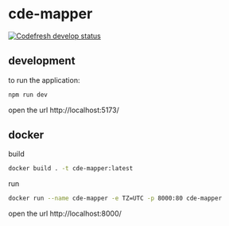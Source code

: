 # cde-mapper
[![Codefresh develop status]( https://g.codefresh.io/api/badges/pipeline/tarelli/UCSD%20CDE%20Mapper%2Fdev?type=cf-1&key=eyJhbGciOiJIUzI1NiJ9.NWFkNzMyNDIzNjQ1YWMwMDAxMTJkN2Rl.-gUEkJxH6NCCIRgSIgEikVDte-Q0BsGZKEs4uahgpzs)]( https://g.codefresh.io/pipelines/edit/new/builds?id=659683be9eb2ec72fdada817&pipeline=dev&projects=UCSD%20CDE%20Mapper&projectId=659683a456001f332132073e)


## development

to run the application:
```bash
npm run dev
```

open the url http://localhost:5173/

## docker

build
```bash
docker build . -t cde-mapper:latest
```

run
```bash
docker run --name cde-mapper -e TZ=UTC -p 8000:80 cde-mapper
```

open the url http://localhost:8000/

